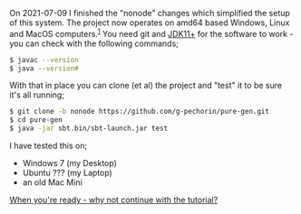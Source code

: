 

On 2021-07-09 I finished the "nonode" changes which simplified the setup of this system.
The project now operates on amd64 based Windows, Linux and MacOS computers.<sup id='f_link1'>[1](#f_note1)</sup>
You need git and [JDK11+](https://adoptopenjdk.net/) for the software to work - you can check with the following commands;

```bash
$ javac --version
$ java --version#
```

With that in place you can clone (et al) the project and "test" it to be sure it's all running;

```bash
$ git clone -b nonode https://github.com/g-pechorin/pure-gen.git
$ cd pure-gen
$ java -jar sbt.bin/sbt-launch.jar test
```

I have tested this on;

- Windows 7 (my Desktop)
- Ubuntu ??? (my Laptop)
- an old Mac Mini

[When you're ready - why not continue with the tutorial?](TUTORIAL.md)
